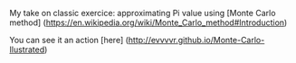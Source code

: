 My take on classic exercice: approximating Pi value using [Monte Carlo method] (https://en.wikipedia.org/wiki/Monte_Carlo_method#Introduction)

You can see it an action [here] (http://evvvvr.github.io/Monte-Carlo-Ilustrated)